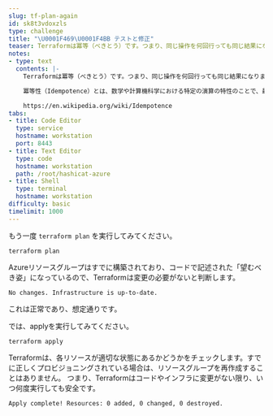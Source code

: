 ```yaml
---
slug: tf-plan-again
id: sk8t3vdoxzls
type: challenge
title: "\U0001F469‍\U0001F4BB テストと修正"
teaser: Terraformは冪等（べきとう）です。つまり、同じ操作を何回行っても同じ結果になります。 よって、変更のないリソースに対しては何もおこないません。
notes:
- type: text
  contents: |-
    Terraformは冪等（べきとう）です。つまり、同じ操作を何回行っても同じ結果になります。よって、変更のないリソースに対しては何もおこないません。

    冪等性（Idempotence）とは、数学や計算機科学における特定の演算の特性のことで、最初に適用された結果を変更することなく、複数回適用することができるというものです。

    https://en.wikipedia.org/wiki/Idempotence
tabs:
- title: Code Editor
  type: service
  hostname: workstation
  port: 8443
- title: Text Editor
  type: code
  hostname: workstation
  path: /root/hashicat-azure
- title: Shell
  type: terminal
  hostname: workstation
difficulty: basic
timelimit: 1000
---
```

もう一度 `terraform plan` を実行してみてください。

```
terraform plan
```

Azureリソースグループはすでに構築されており、コードで記述された「望むべき姿」になっているので、Terraformは変更の必要がないと判断します。

```shell
No changes. Infrastructure is up-to-date.
```

これは正常であり、想定通りです。

では、applyを実行してみてください。

```
terraform apply
```

Terraformは、各リソースが適切な状態にあるかどうかをチェックします。すでに正しくプロビジョニングされている場合は、リソースグループを再作成することはありません。
つまり、Terraformはコードやインフラに変更がない限り、いつ何度実行しても安全です。

```console
Apply complete! Resources: 0 added, 0 changed, 0 destroyed.
```